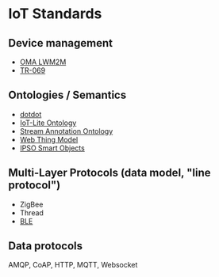 # IoT Standards

## Device management
* [OMA LWM2M](http://openmobilealliance.org/iot/lightweight-m2m-lwm2m)
* [TR-069](https://www.broadband-forum.org/technical/download/TR-069_Amendment-5.pdf)

## Ontologies / Semantics
* [dotdot](https://www.speakdotdot.com)
* [IoT-Lite Ontology](http://iot.ee.surrey.ac.uk/fiware/ontologies/iot-lite)
* [Stream Annotation Ontology](http://iot.ee.surrey.ac.uk/citypulse/ontologies/sao/sao)
* [Web Thing Model](https://www.w3.org/Submission/wot-model/)
* [IPSO Smart Objects](https://www.ipso-alliance.org/ipso-community/resources/smart-objects-interoperability/)


## Multi-Layer Protocols (data model, "line protocol")
* ZigBee
* Thread
* [BLE](https://www.bluetooth.com/specifications/bluetooth-core-specification)

## Data protocols
AMQP, CoAP, HTTP, MQTT, Websocket
